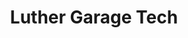 ---
title: "Luther Garage Tech"
url: /puente-alto/luther-garage-tech/
shop: reparación de automóviles
---